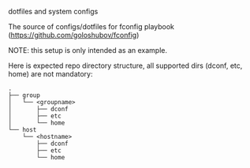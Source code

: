 dotfiles and system configs

The source of configs/dotfiles for fconfig playbook (https://github.com/goloshubov/fconfig)

NOTE: this setup is only intended as an example.

Here is expected repo directory structure, all supported dirs (dconf, etc, home) are not mandatory:

```
.
├── group
│   └── <groupname>
│       ├── dconf
│       ├── etc
│       └── home
└── host
    └── <hostname>
        ├── dconf
        ├── etc
        └── home
```
